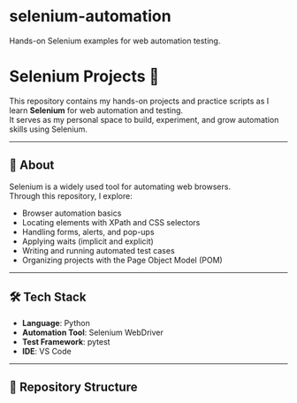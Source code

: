 # selenium-automation
Hands-on Selenium examples for web automation testing.

# Selenium Projects 🚀

This repository contains my hands-on projects and practice scripts as I learn **Selenium** for web automation and testing.  
It serves as my personal space to build, experiment, and grow automation skills using Selenium.

---

## 📌 About
Selenium is a widely used tool for automating web browsers.  
Through this repository, I explore:
- Browser automation basics  
- Locating elements with XPath and CSS selectors  
- Handling forms, alerts, and pop-ups  
- Applying waits (implicit and explicit)  
- Writing and running automated test cases  
- Organizing projects with the Page Object Model (POM)  

---

## 🛠️ Tech Stack
- **Language**: Python  
- **Automation Tool**: Selenium WebDriver  
- **Test Framework**: pytest  
- **IDE**: VS Code  

---

## 📂 Repository Structure

